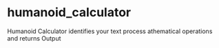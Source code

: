 # humanoid_calculator
Humanoid Calculator identifies your text process athematical operations and returns Output
